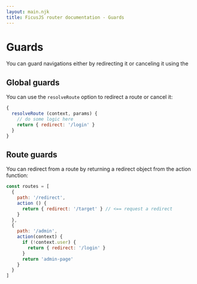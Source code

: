 ```yaml
---
layout: main.njk
title: FicusJS router documentation - Guards
---
```

# Guards

You can guard navigations either by redirecting it or canceling it using the

## Global guards

You can use the `resolveRoute` option to redirect a route or cancel it:

```js
{
  resolveRoute (context, params) {
    // do some logic here
    return { redirect: '/login' }
  }
}
```

## Route guards

You can redirect from a route by returning a redirect object from the action function:

```js
const routes = [
  {
    path: '/redirect',
    action () {
      return { redirect: '/target' } // <== request a redirect
    }
  },
  {
    path: '/admin',
    action(context) {
      if (!context.user) {
        return { redirect: '/login' }
      }
      return 'admin-page'
    }
  }
]
```
